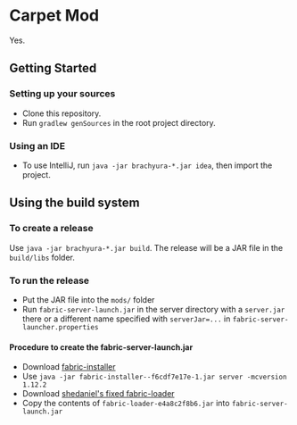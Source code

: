 # Carpet Mod
Yes.

## Getting Started
### Setting up your sources
- Clone this repository.
- Run `gradlew genSources` in the root project directory.

### Using an IDE
- To use IntelliJ, run `java -jar brachyura-*.jar idea`, then import the project.

## Using the build system
### To create a release
Use `java -jar brachyura-*.jar build`. The release will be a JAR file in the `build/libs` folder.

### To run the release
- Put the JAR file into the `mods/` folder
- Run `fabric-server-launch.jar` in the server directory with a `server.jar` there or a different name specified with `serverJar=...` in `fabric-server-launcher.properties`

#### Procedure to create the fabric-server-launch.jar
- Download [fabric-installer](https://jitpack.io/com/github/Legacy-Fabric/fabric-installer/-f6cdf7e17e-1/fabric-installer--f6cdf7e17e-1.jar)
- Use `java -jar fabric-installer--f6cdf7e17e-1.jar server -mcversion 1.12.2`
- Download [shedaniel's fixed fabric-loader](https://jitpack.io/com/github/shedaniel/fabric-loader/e4a8c2f8b6/fabric-loader-e4a8c2f8b6.jar)
- Copy the contents of `fabric-loader-e4a8c2f8b6.jar` into `fabric-server-launch.jar`